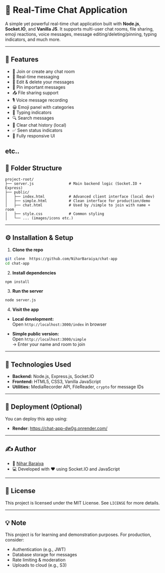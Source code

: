 # 💬 Real-Time Chat Application

A simple yet powerful real-time chat application built with **Node.js**, **Socket.IO**, and **Vanilla JS**. It supports multi-user chat rooms, file sharing, emoji reactions, voice messages, message editing/deleting/pinning, typing indicators, and much more.

---

## 🚀 Features

- 🔗 Join or create any chat room
- 📩 Real-time messaging
- 📝 Edit & delete your messages
- 📌 Pin important messages
- 📤 File sharing support
- 🎙️ Voice message recording
- 😀 Emoji panel with categories
- 🧠 Typing indicators
- 🔍 Search messages
- 🧹 Clear chat history (local)
- ✅ Seen status indicators
- 📱 Fully responsive UI

etc..
---

## 📁 Folder Structure

```
project-root/
├── server.js                # Main backend logic (Socket.IO + Express)
├── public/
│   ├── index.html           # Advanced client interface (local dev)
│   ├── simple.html          # Clean interface for production/demo
│   ├── chat.html            # Used by /simple to join with name + room
│   ├── style.css            # Common styling
│   └── ... (images/icons etc.)
```

---

## ⚙️ Installation & Setup

1. **Clone the repo**

```bash
git clone  https://github.com/NiharBaraiya/chat-app
cd chat-app
```

2. **Install dependencies**

```bash
npm install
```

3. **Run the server**

```bash
node server.js
```

4. **Visit the app**

- **Local development:**  
  Open `http://localhost:3000/index` in browser

- **Simple public version:**  
  Open `http://localhost:3000/simple`  
  → Enter your name and room to join

---

## 🔧 Technologies Used

- **Backend:** Node.js, Express.js, Socket.IO
- **Frontend:** HTML5, CSS3, Vanilla JavaScript
- **Utilities:** MediaRecorder API, FileReader, `crypto` for message IDs

---




## 📌 Deployment (Optional)

You can deploy this app using:

- **Render**: https://chat-app-dw0g.onrender.com/


---

## ✍️ Author

- 👤 [Nihar Baraiya](https://github.com/NiharBaraiya/chat-app)
- 💻 Developed with ❤️ using Socket.IO and JavaScript

---

## 📃 License

This project is licensed under the MIT License. See `LICENSE` for more details.

---

## 💡 Note

This project is for learning and demonstration purposes. For production, consider:
- Authentication (e.g., JWT)
- Database storage for messages
- Rate limiting & moderation
- Uploads to cloud (e.g., S3)
